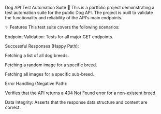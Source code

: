 Dog API Test Automation Suite 🐶
This is a portfolio project demonstrating a test automation suite for the public Dog API. The project is built to validate the functionality and reliability of the API's main endpoints.

✨ Features
This test suite covers the following scenarios:

Endpoint Validation: Tests for all major GET endpoints.

Successful Responses (Happy Path):

Fetching a list of all dog breeds.

Fetching a random image for a specific breed.

Fetching all images for a specific sub-breed.

Error Handling (Negative Path):

Verifies that the API returns a 404 Not Found error for a non-existent breed.

Data Integrity: Asserts that the response data structure and content are correct.
